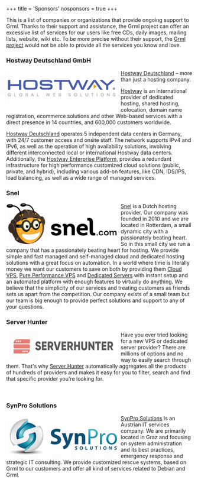 +++
title = 'Sponsors'
nosponsors = true
+++

<p>This is a list of companies or organizations that provide ongoing support to Grml.
Thanks to their support and assistance, the Grml project can offer an excessive list of services for our users like free CDs, daily images, mailing lists, website, wiki etc.
To be more precise without their support, the <a href="/">Grml project</a> would not be able to provide all the services you know and love.</p>

<div class="sponsor_list">

<div class="entry">

### Hostway Deutschland GmbH

<a href="http://www.hostway.de/"><div style="float:left;margin-right:10px;" class="imagetext_image"><img width="300" border="0" height="100" title="" alt="" src="hostway.jpg"></div></a>

  <p><a target="_blank" href="http://www.hostway.de/">Hostway
  Deutschland</a> – more than just a hosting company.</p>

  <p><a target="_blank" href="http://www.hostway.com/">Hostway</a>
  is an international provider of dedicated hosting, shared
  hosting, colocation, domain name registration, ecommerce
  solutions and other Web-based services with a direct presence in
  14 countries, and 600,000 customers worldwide.</p>

  <p><a target="_blank" href="http://www.hostway.de/">Hostway
  Deutschland</a> operates 5 independent data centers in Germany,
  with 24/7 customer access and onsite staff. The network supports
  IPv4 and IPv6, as well as the operation of high availability
  solutions, involving different interconnected local or
  international Hostway data centers. Additionally, the <a
  target="_blank"
  href="http://www.hostway.de/hep/">Hostway Enterprise
  Platform</a>, provides a redundant infrastructure for high
  performance customized cloud solutions (public, private, and
  hybrid), including various add-on features, like CDN, IDS/IPS,
  load balancing, as well as a wide range of managed services.</p>

</div>

<div class="entry">

### Snel

  <a href="https://www.snel.com/?utm_source=website&utm_medium=banner&utm_campaign=sponsored_banner&utm_id=grml-sponsored"><div style="float:left;margin-right:10px;" class="imagetext_image"><img width="300" border="0" height="112" title="Snel VPS and dedicated hosting" alt="" src="Logo-Snel.com.png"></div></a>

  <p><a href="https://www.snel.com/?utm_source=website&utm_medium=banner&utm_campaign=sponsored_banner&utm_id=grml-sponsored">Snel</a> is a Dutch hosting provider. Our company was founded in 2010 and we are located in Rotterdam, a small dynamic city with a passionately beating heart. So in this small city we run a company that has a passionately beating heart for hosting. We provide simple and fast managed and self-managed cloud and dedicated hosting solutions with a great focus on automation.
  In a world where time is literally money we want our customers to save on both by providing them <a href="https://www.snel.com/vps/cloud-vps/">Cloud VPS</a>, <a href="https://www.snel.com/vps/pure-performance-vps/">Pure Performance VPS</a> and <a href="https://www.snel.com/dedicated-servers/">Dedicated Servers</a> with instant setup and an automated platform with enough features to virtually do anything.
  We believe that the simplicity of our services and treating customers as friends sets us apart from the competition. Our company exists of a small team but our team is big enough to provide perfect solutions and support to any of your questions.</p>

</div>

<div class="entry">

### Server Hunter

  <a href="https://www.serverhunter.com/?utm_source=grml&utm_medium=logo&utm_content=website">
      <div style="float:left; padding: 20px;" class="imagetext_image">
          <img width="270" border="0" height="40" title="Server Hunter" alt="Server Hunter" src="serverhunter.svg">
      </div>
  </a>

  <p>Have you ever tried looking for a new VPS or dedicated server
  provider? There are millions of options and no way to easily search
  through them. That's why <a target="_blank"
  href="https://www.serverhunter.com/?utm_source=grml&utm_medium=logo&utm_content=website">Server
  Hunter</a> automatically aggregates all
  the products of hundreds of providers and makes it easy for you to
  filter, search and find that specific provider you're looking
  for.</p>

</div>

<br />

<div class="entry">

### SynPro Solutions

<a href="https://synpro.solutions/?source=grml_website">
    <div style="float:left; margin-top: 10px; margin-right: 10px;" class="imagetext_image">
        <img width="300" border="0" height="99" title="SynPro Solutions" alt="SynPro Solutions" src="synpro.png">
    </div>
</a>

<p>
<a href="https://synpro.solutions/?source=grml_website">SynPro Solutions</a> is an Austrian IT services company.
We are primarily located in Graz and focusing on system administration and its best practices, emergency response and strategic IT consulting.
We provide customized rescue systems, based on Grml to our customers and offer all kind of services related to Debian and Grml.
</p>

</div>

</div>
